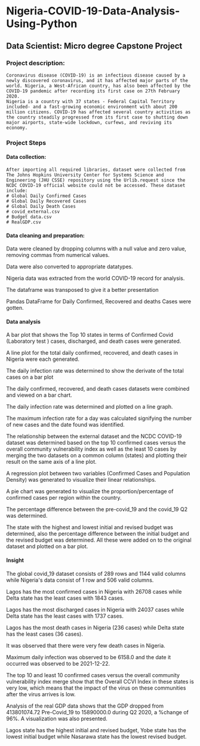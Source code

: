 # Nigeria-COVID-19-Data-Analysis-Using-Python

## Data Scientist: Micro degree Capstone Project

### Project description:

    Coronavirus disease (COVID-19) is an infectious disease caused by a newly discovered coronavirus, and it has affected major parts of the world. Nigeria, a West-African country, has also been affected by the COVID-19 pandemic after recording its first case on 27th February 2020.
	Nigeria is a country with 37 states - Federal Capital Territory included- and a fast-growing economic environment with about 200 million citizens. COVID-19 has affected several country activities as the country steadily progressed from its first case to shutting down major airports, state-wide lockdown, curfews, and reviving its economy.

### Project Steps

#### Data collection:

    After importing all required libraries, dataset were collected from The Johns Hopkins University Center for Systems Science and Engineering (JHU CSSE) repository using the Urlib.request since the NCDC COVID-19 official website could not be accessed. These dataset include:
	# Global Daily Confirmed Cases
	# Global Daily Recovered Cases
	# Global Daily Death Cases
	# covid_external.csv
	# Budget data.csv
	# RealGDP.csv

#### Data cleaning and preparation:

Data were cleaned by dropping columns with a null value and zero value, removing commas from 		numerical values.

Data were also converted to appropriate datatypes.

Nigeria data was extracted from the world COVID-19 record for analysis.

The dataframe was transposed to give it a better presentation

Pandas DataFrame for Daily Confirmed, Recovered and deaths Cases were gotten.

#### Data analysis

A bar plot that shows the Top 10 states in terms of Confirmed Covid (Laboratory test ) cases, discharged, and death cases were generated.

A line plot for the total daily confirmed, recovered, and death cases in Nigeria were each generated.

The daily infection rate was determined to show the derivate of the total cases on a bar plot

The daily confirmed, recovered, and death cases datasets were combined and viewed on a bar chart.

The daily infection rate was determined and plotted on a line graph.

The maximum infection rate for a day was calculated signifying the number of new cases and the date found was identified.

The relationship between the external dataset and the NCDC COVID-19 dataset was determined based on the top 10 confirmed cases versus the overall community vulnerability index as well as the least 10 cases by merging the two datasets on a common column (states) and plotting their result on the same axis of a line plot.

A regression plot between two variables (Confirmed Cases and Population Density) was generated to visualize their linear relationships.

A pie chart was generated to visualize the proportion/percentage of confirmed cases per region within the country.

The percentage difference between the pre-covid_19 and the covid_19 Q2 was determined.

The state with the highest and lowest initial and revised budget was determined, also the percentage difference between the initial budget and the revised budget was determined. All these were added on to the original dataset and plotted on a bar plot.

#### Insight

The global covid_19 dataset consists of 289 rows and 1144 valid columns while Nigeria's data consist of 1 row and 506 valid columns.

Lagos has the most confirmed cases in Nigeria with  26708 cases while Delta state has the least cases with 1843 cases.

Lagos has the most discharged cases in Nigeria with  24037 cases while Delta state has the least cases with 1737 cases.

Lagos has the most death cases in Nigeria (236 cases) while Delta state has the least cases (36 cases).

It was observed that there were very few death cases in Nigeria.

Maximum daily infection was observed to be 6158.0 and the date it occurred was observed to be 2021-12-22.

The top 10 and least 10 confirmed cases versus the overall community vulnerability index merge show that the Overall CCVI Index in these states is very low, which means that the impact of the virus on these communities after the virus arrives is low.

Analysis of the real GDP data shows that the GDP dropped from 413801074.72 Pre-Covid_19 to 15890000.0 during Q2 2020, a %change of 96%. A visualization was also presented.

Lagos state has the highest initial and revised budget, Yobe state has the lowest initial budget while Nasarawa state has the lowest revised budget.

